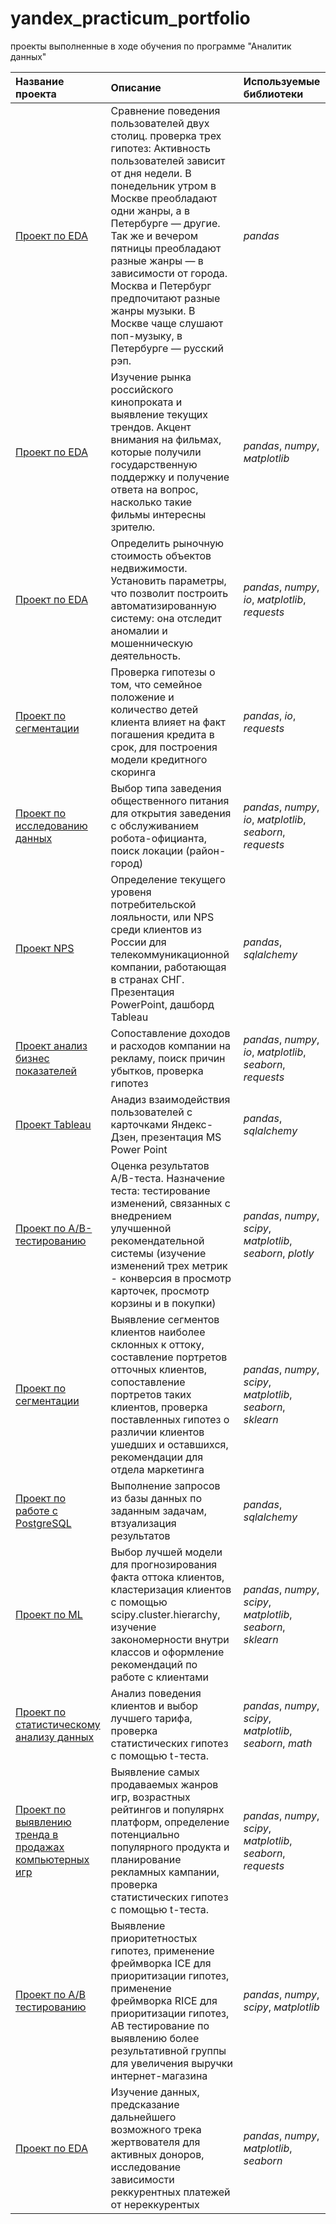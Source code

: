 # yandex_practicum_portfolio
проекты выполненные в ходе обучения по программе "Аналитик данных"

| Название проекта | Описание | Используемые библиотеки | 
| :---------------------- | :---------------------- | :---------------------- |
| [Проект по EDA](yandex_music) | Cравнение поведения пользователей двух столиц. проверка трех гипотез: Активность пользователей зависит от дня недели. В понедельник утром в Москве преобладают одни жанры, а в Петербурге — другие. Так же и вечером пятницы преобладают разные жанры — в зависимости от города. Москва и Петербург предпочитают разные жанры музыки. В Москве чаще слушают поп-музыку, в Петербурге — русский рэп.| *pandas*|
| [Проект по EDA](russian_film_distribution) | Изучение рынка российского кинопроката и выявление текущих трендов. Акцент внимания на фильмах, которые получили государственную поддержку и получение ответа на вопрос, насколько такие фильмы интересны зрителю.| *pandas*, *numpy*, *мatplotlib*|
| [Проект по EDA](realty_market) | Определить рыночную стоимость объектов недвижимости. Установить параметры, что позволит построить автоматизированную систему: она отследит аномалии и мошенническую деятельность.| *pandas*, *numpy*, *io*, *мatplotlib*, *requests* |
| [Проект по сегментации](debtors) |  Проверка гипотезы о том, что семейное положение и количество детей клиента влияет на факт погашения кредита в срок, для построения модели кредитного скоринга| *pandas*, *io*, *requests*|
| [Проект по исследованию данных](cafe_moscow) | Выбор типа заведения общественного питания для открытия заведения с обслуживанием робота-официанта, поиск локации (район-город)| *pandas*, *numpy*, *io*, *мatplotlib*, *seaborn*, *requests* |
| [Проект NPS](NPS) | Определение текущего уровеня потребительской лояльности, или NPS среди клиентов из России для телекоммуникационной компании, работающая в странах СНГ. Презентация PowerPoint, дашборд Tableau | *pandas*, *sqlalchemy* |
| [Проект анализ бизнес показателей](LTV_ROI) | Сопоставление доходов и расходов компании на рекламу, поиск причин убытков, проверка гипотез| *pandas*, *numpy*, *io*, *мatplotlib*, *seaborn*, *requests* |
| [Проект Tableau](Dash_tableau) | Анадиз взаимодействия пользователей с карточками Яндекс-Дзен, презентация MS Power Point | *pandas*, *sqlalchemy* |
| [Проект по А/B-тестированию](AB_test) | Оценка результатов A/B-теста. Назначение теста: тестирование изменений, связанных с внедрением улучшенной рекомендательной системы (изучение изменений трех метрик - конверсия в просмотр карточек, просмотр корзины и в покупки)| *pandas*, *numpy*, *scipy*, *мatplotlib*, *seaborn*, *plotly* |
| [Проект по сегментации](bank_churn) | Выявление сегментов клиентов наиболее склонных к оттоку, составление портретов отточных клиентов, сопоставление портретов таких клиентов, проверка поставленных гипотез о различии клиентов ушедших и оставшихся, рекомендации для отдела маркетинга| *pandas*, *numpy*, *scipy*, *мatplotlib*, *seaborn*, *sklearn* |
| [Проект по работе с PostgreSQL](SQL_projects) | Выполнение запросов из базы данных по заданным задачам, втзуализация результатов| *pandas*, *sqlalchemy*|
| [Проект по ML](ML_methods) | Выбор лучшей модели для прогнозирования факта оттока клиентов, кластеризация клиентов с помощью scipy.cluster.hierarchy, изучение закономерности внутри классов и оформление рекомендаций по работе с клиентами| *pandas*, *numpy*, *scipy*, *мatplotlib*, *seaborn*, *sklearn* |
| [Проект по статистическому анализу данных](promising_tariff) | Анализ поведения клиентов и выбор лучшего тарифа, проверка статистических гипотез с помощью t-теста. | *pandas*, *numpy*, *scipy*, *мatplotlib*, *seaborn*, *math* |
| [Проект по выявлению тренда в продажах компьютерных игр](popular_computer_games) | Выявление самых продаваемых жанров игр, возрастных рейтингов и популярнх платформ, определение потенциально популярного продукта и планирование рекламных кампании, проверка статистических гипотез с помощью t-теста. | *pandas*, *numpy*, *scipy*, *мatplotlib*, *seaborn*, *requests* |
| [Проект по А/В тестированию](A-B_test_ICE) | Выявление приоритетностых гипотез, применение фреймворка ICE для приоритизации гипотез, применение фреймворка RICE для приоритизации гипотез, АВ тестирование по выявлению более результативной группы для увеличения выручки интернет-магазина  | *pandas*, *numpy*, *scipy*, *мatplotlib* |
| [Проект по EDA](Charitable_foundation) | Изучение данных, предсказание дальнейшего возможного трека жертвователя для активных доноров, исследование зависимости реккурентных платежей от нереккурентых | *pandas*, *numpy*, *мatplotlib*, *seaborn* |
